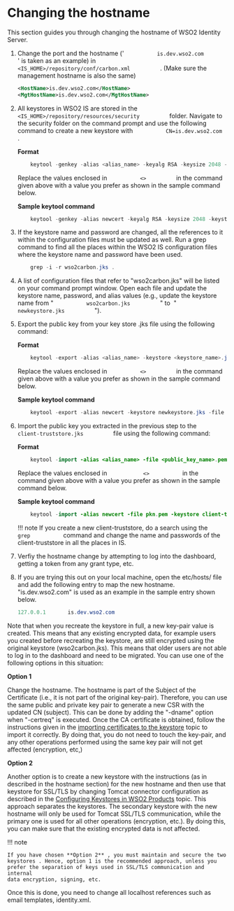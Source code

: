 # Changing the hostname

This section guides you through changing the hostname of WSO2 Identity
Server.

1.  Change the port and the hostname ('
    `           is.dev.wso2.com          ` ' is taken as an example) in
    `           <IS_HOME>/repository/conf/carbon.xml          ` . (Make
    sure the management hostname is also the same)

    ``` xml
    <HostName>is.dev.wso2.com</HostName>
    <MgtHostName>is.dev.wso2.com</MgtHostName>
    ```

2.  All keystores in WSO2 IS are stored in the
    `           <IS_HOME>/repository/resources/security          `
    folder. Navigate to the security folder on the command prompt and
    use the following command to create a new keystore with
    `           CN=is.dev.wso2.com          ` .

    **Format**

    ``` java
        keytool -genkey -alias <alias_name> -keyalg RSA -keysize 2048 -keystore <keystore_name>.jks -dname "CN=<hostname>, OU=<organizational_unit>,O=<organization>,L=<Locality>,S=<State/province>,C=<country_code>" -storepass <keystore_password> -keypass <confirm_keystore_password>
    ```

    Replace the values enclosed in `           <>          ` in the
    command given above with a value you prefer as shown in the sample
    command below.

    **Sample keytool command**

    ``` java
        keytool -genkey -alias newcert -keyalg RSA -keysize 2048 -keystore newkeystore.jks -dname "CN=is.dev.wso2.com, OU=Is,O=Wso2,L=SL,S=WS,C=LK" -storepass mypassword -keypass mypassword
    ```

3.  If the keystore name and password are changed, all the references to
    it within the configuration files must be updated as well. Run a
    grep command to find all the places within the WSO2 IS configuration
    files where the keystore name and password have been used.

    ``` java
        grep -i -r wso2carbon.jks .
    ```

4.  A list of configuration files that refer to "wso2carbon.jks" will be
    listed on your command prompt window. Open each file and update the
    keystore name, password, and alias values (e.g., update the keystore
    name from " `           wso2carbon.jks          ` " to  "
    `           newkeystore.jks          ` ").

5.  Export the public key from your key store .jks file using the
    following command:

    **Format**

    ``` java
        keytool -export -alias <alias_name> -keystore <keystore_name>.jks -file <public_key_name>.pem
    ```

    Replace the values enclosed in `           <>          ` in the
    command given above with a value you prefer as shown in the sample
    command below.

    **Sample keytool command**

    ``` java
        keytool -export -alias newcert -keystore newkeystore.jks -file pkn.pem
    ```

6.  Import the public key you extracted in the previous step to the
    `           client-truststore.jks          ` file using the
    following command:

    **Format**

    ``` java
        keytool -import -alias <alias_name> -file <public_key_name>.pem -keystore client-truststore.jks -storepass <keystore_password>
    ```

    Replace the values enclosed in `            <>           ` in the
    command given above with a value you prefer as shown in the sample
    command below.

    **Sample keytool command**

    ``` java
        keytool -import -alias newcert -file pkn.pem -keystore client-truststore.jks -storepass wso2carbon
    ```

    !!! note
        If you create a new client-truststore, do a search using the
        `            grep           ` command and change the name and
        passwords of the client-truststore in all the places in IS.
    

7.  Verfiy the hostname change by attempting to log into the dashboard,
    getting a token from any grant type, etc.

8.  If you are trying this out on your local machine, open the
    etc/hosts/ file and add the following entry to map the new hostname.
    "is.dev.wso2.com" is used as an example in the sample entry shown
    below.

    ``` java
    127.0.0.1       is.dev.wso2.com
    ```

Note that when you recreate the keystore in full, a new key-pair value
is created. This means that any existing encrypted data, for example
users you created before recreating the keystore, are still encrypted
using the original keystore (wso2carbon.jks). This means that older
users are not able to log in to the dashboard and need to be migrated.
You can use one of the following options in this situation:

**Option 1**

Change the hostname. The hostname is part of the Subject of the
Certificate (i.e., it is not part of the original key-pair). Therefore,
you can use the same public and private key pair to generate a new CSR
with the updated CN (subject). This can be done by adding the "-dname"
option when "-certreq" is executed. Once the CA certificate is obtained,
follow the instructions given in the [importing certificates to the
keystore](https://docs.wso2.com/display/ADMIN44x/Creating+New+Keystores#CreatingNewKeystores-Step2:Importingcertificatestothekeystore)
topic to import it correctly. By doing that, you do not need to touch
the key-pair, and any other operations performed using the same key pair
will not get affected (encryption, etc,)

**Option 2**

Another option is to create a new keystore with the instructions (as in
described in the hostname section) for the new hostname and then use
that keystore for SSL/TLS by changing Tomcat connector configuration as
described in the [Configuring Keystores in WSO2
Products](https://docs.wso2.com/display/ADMIN44x/Configuring+Keystores+in+WSO2+Products)
topic. This approach separates the keystores. The secondary keystore
with the new hostname will only be used for Tomcat SSL/TLS
communication, while the primary one is used for all other operations
(encryption, etc.). By doing this, you can make sure that the existing
encrypted data is not affected.

!!! note
    
    If you have chosen **Option 2** , you must maintain and secure the two
    keystores . Hence, option 1 is the recommended approach, unless you
    prefer the separation of keys used in SSL/TLS communication and internal
    data encryption, signing, etc.
    

Once this is done, you need to change all localhost references such as
email templates, identity.xml.  
